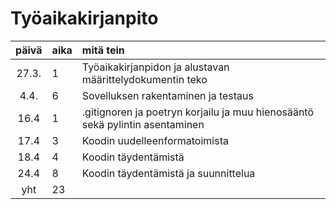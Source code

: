 # Työaikakirjanpito

| päivä | aika | mitä tein  |
| :----:|:-----| :-----|
| 27.3. |1     | Työaikakirjanpidon ja alustavan määrittelydokumentin teko|
| 4.4.   |6     |Sovelluksen rakentaminen ja testaus |
| 16.4   |1     |.gitignoren ja poetryn korjailu ja muu hienosääntö sekä pylintin asentaminen| 
| 17.4   |3     |Koodin uudelleenformatoimista | 
| 18.4   |4     |Koodin täydentämistä | 
|24.4    |8     |Koodin täydentämistä ja suunnittelua | 
| yht   |23     | | 
